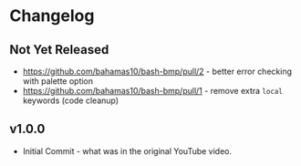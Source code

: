 Changelog
=========

## Not Yet Released

- https://github.com/bahamas10/bash-bmp/pull/2 - better error checking with
  palette option
- https://github.com/bahamas10/bash-bmp/pull/1 - remove extra `local` keywords
  (code cleanup)

## v1.0.0

- Initial Commit - what was in the original YouTube video.

